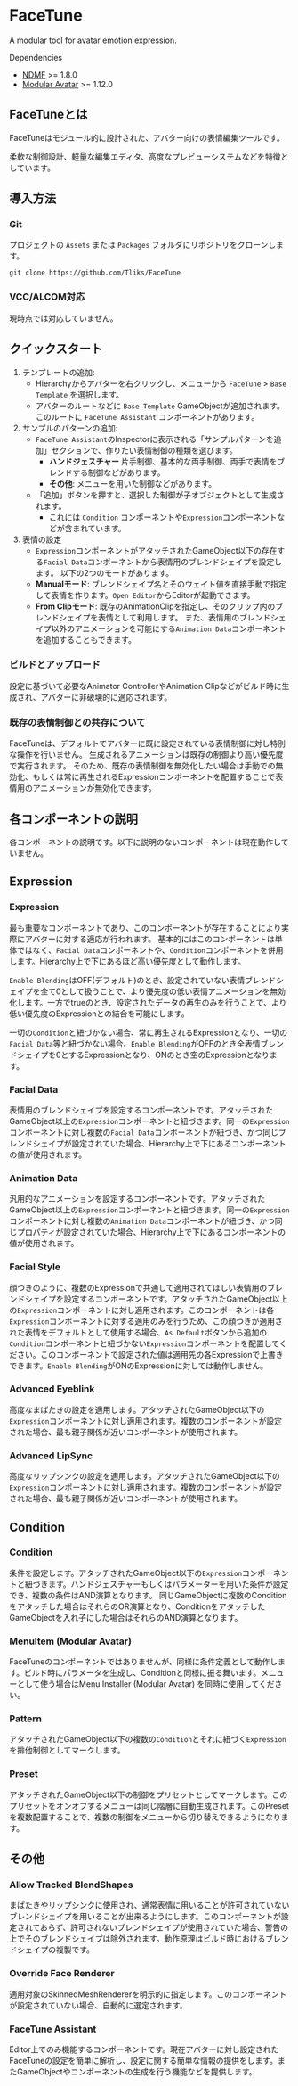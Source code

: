 FaceTune
====
A modular tool for avatar emotion expression.

Dependencies
- [NDMF](https://github.com/bdunderscore/ndmf) >= 1.8.0
- [Modular Avatar](https://github.com/bdunderscore/modular-avatar) >= 1.12.0

## FaceTuneとは
FaceTuneはモジュール的に設計された、アバター向けの表情編集ツールです。

柔軟な制御設計、軽量な編集エディタ、高度なプレビューシステムなどを特徴としています。

## 導入方法

### Git
プロジェクトの `Assets` または `Packages` フォルダにリポジトリをクローンします。
```
git clone https://github.com/Tliks/FaceTune
```

### VCC/ALCOM対応
現時点では対応していません。

## クイックスタート
1.  テンプレートの追加:
    - Hierarchyからアバターを右クリックし、メニューから `FaceTune` > `Base Template` を選択します。
    - アバターのルートなどに `Base Template` GameObjectが追加されます。このルートに `FaceTune Assistant` コンポーネントがあります。
2.  サンプルのパターンの追加:
    - `FaceTune Assistant`のInspectorに表示される「サンプルパターンを追加」セクションで、作りたい表情制御の種類を選びます。
        - **ハンドジェスチャー** 片手制御、基本的な両手制御、両手で表情をブレンドする制御などがあります。
        - **その他**: メニューを用いた制御などがあります。
    - 「追加」ボタンを押すと、選択した制御が子オブジェクトとして生成されます。
        - これには `Condition` コンポーネントや`Expression`コンポーネントなどが含まれています。
3. 表情の設定
    - `Expression`コンポーネントがアタッチされたGameObject以下の存在する`Facial Data`コンポーネントから表情用のブレンドシェイプを設定します。
    以下の2つのモードがあります。
    *   **Manualモード**: ブレンドシェイプ名とそのウェイト値を直接手動で指定して表情を作ります。`Open Editor`からEditorが起動できます。
    *   **From Clipモード**: 既存のAnimationClipを指定し、そのクリップ内のブレンドシェイプを表情として利用します。
    また、表情用のブレンドシェイプ以外のアニメーションを可能にする`Animation Data`コンポーネントを追加することもできます。


### ビルドとアップロード
設定に基づいて必要なAnimator ControllerやAnimation Clipなどがビルド時に生成され、アバターに非破壊的に適応されます。

### 既存の表情制御との共存について
FaceTuneは、デフォルトでアバターに既に設定されている表情制御に対し特別な操作を行いません。
生成されるアニメーションは既存の制御より高い優先度で実行されます。
そのため、既存の表情制御を無効化したい場合は手動での無効化、もしくは常に再生されるExpressionコンポーネントを配置することで表情用のアニメーションが無効化できます。

## 各コンポーネントの説明

各コンポーネントの説明です。以下に説明のないコンポーネントは現在動作していません。

## Expression

### Expression
最も重要なコンポーネントであり、このコンポーネントが存在することにより実際にアバターに対する適応が行われます。
基本的にはこのコンポーネントは単体ではなく、`Facial Data`コンポーネントや、`Condition`コンポーネントを併用します。Hierarchy上で下にあるほど高い優先度として動作します。

`Enable Blending`はOFF(デフォルト)のとき、設定されていない表情ブレンドシェイプを全て0として扱うことで、より優先度の低い表情アニメーションを無効化します。一方でtrueのとき、設定されたデータの再生のみを行うことで、より低い優先度のExpressionとの結合を可能にします。

一切の`Condition`と紐づかない場合、常に再生されるExpressionとなり、一切の`Facial Data`等と紐づかない場合、`Enable Blending`がOFFのとき全表情ブレンドシェイプを0とするExpressionとなり、ONのとき空のExpressionとなります。

### Facial Data
表情用のブレンドシェイプを設定するコンポーネントです。アタッチされたGameObject以上の`Expression`コンポーネントと紐づきます。同一の`Expression`コンポーネントに対し複数の`Facial Data`コンポーネントが紐づき、かつ同じブレンドシェイプが設定されていた場合、Hierarchy上で下にあるコンポーネントの値が使用されます。

### Animation Data
汎用的なアニメーションを設定するコンポーネントです。アタッチされたGameObject以上の`Expression`コンポーネントと紐づきます。同一の`Expression`コンポーネントに対し複数の`Animation Data`コンポーネントが紐づき、かつ同じプロパティが設定されていた場合、Hierarchy上で下にあるコンポーネントの値が使用されます。

### Facial Style
顔つきのように、複数のExpressionで共通して適用されてほしい表情用のブレンドシェイプを設定するコンポーネントです。アタッチされたGameObject以上の`Expression`コンポーネントに対し適用されます。このコンポーネントは各`Expression`コンポーネントに対する適用のみを行うため、この顔つきが適用された表情をデフォルトとして使用する場合、`As Default`ボタンから追加の`Condition`コンポーネントと紐づかない`Expression`コンポーネントを配置してください。このコンポーネントで設定された値は適用先の各Expressionで上書きできます。`Enable Blending`がONのExpressionに対しては動作しません。

### Advanced Eyeblink 
高度なまばたきの設定を適用します。アタッチされたGameObject以下の`Expression`コンポーネントに対し適用されます。複数のコンポーネントが設定された場合、最も親子関係が近いコンポーネントが使用されます。

### Advanced LipSync
高度なリップシンクの設定を適用します。アタッチされたGameObject以下の`Expression`コンポーネントに対し適用されます。複数のコンポーネントが設定された場合、最も親子関係が近いコンポーネントが使用されます。

## Condition

### Condition
条件を設定します。アタッチされたGameObject以下の`Expression`コンポーネントと紐づきます。ハンドジェスチャーもしくはパラメーターを用いた条件が設定でき、複数の条件はAND演算となります。
同じGameObjectに複数のConditionをアタッチした場合はそれらのOR演算となり、ConditionをアタッチしたGameObjectを入れ子にした場合はそれらのAND演算となります。

### MenuItem (Modular Avatar)
FaceTuneのコンポーネントではありませんが、同様に条件定義として動作します。ビルド時にパラメータを生成し、Conditionと同様に振る舞います。メニューとして使う場合はMenu Installer (Modular Avatar) を同時に使用してください。

### Pattern
アタッチされたGameObject以下の複数の`Condition`とそれに紐づく`Expression`を排他制御としてマークします。

### Preset
アタッチされたGameObject以下の制御をプリセットとしてマークします。このプリセットをオンオフするメニューは同じ階層に自動生成されます。このPresetを複数配置することで、複数の制御をメニューから切り替えできるようになります。

## その他

### Allow Tracked BlendShapes
まばたきやリップシンクに使用され、通常表情に用いることが許可されていないブレンドシェイプを用いることが出来るようにします。このコンポーネントが設定されておらず、許可されないブレンドシェイプが使用されていた場合、警告の上でそのブレンドシェイプは除外されます。動作原理はビルド時におけるブレンドシェイプの複製です。

### Override Face Renderer
適用対象のSkinnedMeshRendererを明示的に指定します。このコンポーネントが設定されていない場合、自動的に選定されます。

### FaceTune Assistant
Editor上でのみ機能するコンポーネントです。現在アバターに対し設定されたFaceTuneの設定を簡単に解析し、設定に関する簡単な情報の提供をします。またGameObjectやコンポーネントの生成を行う機能などを提供します。
